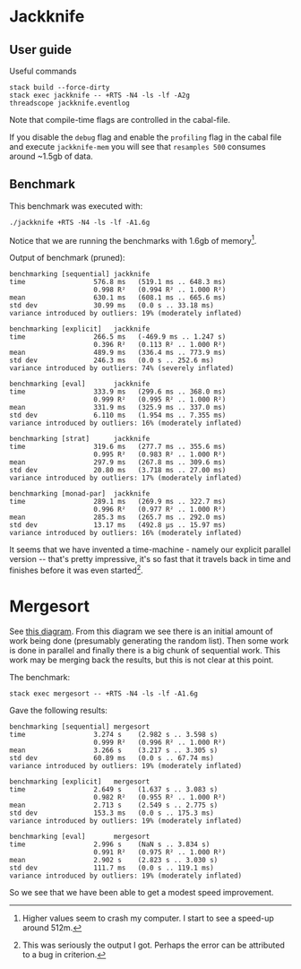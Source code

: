 Jackknife
=========

User guide
----------
Useful commands

    stack build --force-dirty
    stack exec jackknife -- +RTS -N4 -ls -lf -A2g
    threadscope jackknife.eventlog

Note that compile-time flags are controlled in the cabal-file.

If you disable the `debug` flag and enable the `profiling` flag in the
cabal file and execute `jackknife-mem` you will see that `resamples 500`
consumes around ~1.5gb of data.

Benchmark
---------
This benchmark was executed with:

    ./jackknife +RTS -N4 -ls -lf -A1.6g

Notice that we are running the benchmarks with 1.6gb of memory[^1].

Output of benchmark (pruned):

    benchmarking [sequential] jackknife
    time                 576.8 ms   (519.1 ms .. 648.3 ms)
                         0.998 R²   (0.994 R² .. 1.000 R²)
    mean                 630.1 ms   (608.1 ms .. 665.6 ms)
    std dev              30.99 ms   (0.0 s .. 33.18 ms)
    variance introduced by outliers: 19% (moderately inflated)

    benchmarking [explicit]   jackknife
    time                 266.5 ms   (-469.9 ms .. 1.247 s)
                         0.396 R²   (0.113 R² .. 1.000 R²)
    mean                 489.9 ms   (336.4 ms .. 773.9 ms)
    std dev              246.3 ms   (0.0 s .. 252.6 ms)
    variance introduced by outliers: 74% (severely inflated)

    benchmarking [eval]       jackknife
    time                 333.9 ms   (299.6 ms .. 368.0 ms)
                         0.999 R²   (0.995 R² .. 1.000 R²)
    mean                 331.9 ms   (325.9 ms .. 337.0 ms)
    std dev              6.110 ms   (1.954 ms .. 7.355 ms)
    variance introduced by outliers: 16% (moderately inflated)

    benchmarking [strat]      jackknife
    time                 319.6 ms   (277.7 ms .. 355.6 ms)
                         0.995 R²   (0.983 R² .. 1.000 R²)
    mean                 297.9 ms   (267.8 ms .. 309.6 ms)
    std dev              20.80 ms   (3.718 ms .. 27.00 ms)
    variance introduced by outliers: 17% (moderately inflated)

    benchmarking [monad-par]  jackknife
    time                 289.1 ms   (269.9 ms .. 322.7 ms)
                         0.996 R²   (0.977 R² .. 1.000 R²)
    mean                 285.3 ms   (265.7 ms .. 292.0 ms)
    std dev              13.17 ms   (492.8 μs .. 15.97 ms)
    variance introduced by outliers: 16% (moderately inflated)

It seems that we have invented a time-machine - namely our explicit parallel
version -- that's pretty impressive, it's so fast that it travels back in time
and finishes before it was even started[^2].

[^1]: Higher values seem to crash my computer. I start to see a speed-up
      around 512m.
[^2]: This was seriously the output I got. Perhaps the error can be attributed
      to a bug in criterion.

Mergesort
=========

See [this diagram](assets/mergesort.png). From this diagram we see there is an
initial amount of work being done (presumably generating the random list). Then
some work is done in parallel and finally there is a big chunk of sequential
work. This work may be merging back the results, but this is not clear at this
point.

The benchmark:

    stack exec mergesort -- +RTS -N4 -ls -lf -A1.6g
    
Gave the following results:

    benchmarking [sequential] mergesort
    time                 3.274 s    (2.982 s .. 3.598 s)
                         0.999 R²   (0.996 R² .. 1.000 R²)
    mean                 3.266 s    (3.217 s .. 3.305 s)
    std dev              60.89 ms   (0.0 s .. 67.74 ms)
    variance introduced by outliers: 19% (moderately inflated)

    benchmarking [explicit]   mergesort
    time                 2.649 s    (1.637 s .. 3.083 s)
                         0.982 R²   (0.955 R² .. 1.000 R²)
    mean                 2.713 s    (2.549 s .. 2.775 s)
    std dev              153.3 ms   (0.0 s .. 175.3 ms)
    variance introduced by outliers: 19% (moderately inflated)

    benchmarking [eval]       mergesort
    time                 2.996 s    (NaN s .. 3.834 s)
                         0.991 R²   (0.975 R² .. 1.000 R²)
    mean                 2.902 s    (2.823 s .. 3.030 s)
    std dev              111.7 ms   (0.0 s .. 119.1 ms)
    variance introduced by outliers: 19% (moderately inflated)


So we see that we have been able to get a modest speed improvement.
